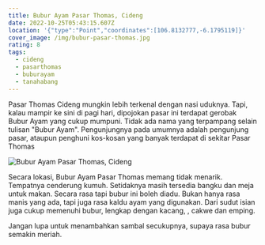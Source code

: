 ```yaml
---
title: Bubur Ayam Pasar Thomas, Cideng
date: 2022-10-25T05:43:15.607Z
location: '{"type":"Point","coordinates":[106.8132777,-6.1795119]}'
cover_image: /img/bubur-pasar-thomas.jpg
rating: 8
tags:
  - cideng
  - pasarthomas
  - buburayam
  - tanahabang
---
```

Pasar Thomas Cideng mungkin lebih terkenal dengan nasi uduknya. Tapi, kalau mampir ke sini di pagi hari, dipojokan pasar ini terdapat gerobak Bubur Ayam yang cukup mumpuni. Tidak ada nama yang terpampang selain tulisan "Bubur Ayam". Pengunjungnya pada umumnya adalah pengunjung pasar, ataupun penghuni kos-kosan yang banyak terdapat di sekitar Pasar Thomas

![Bubur Ayam Pasar Thomas, Cideng](/img/bubur-ayam-pasar-thomas.jpg)

Secara lokasi, Bubur Ayam Pasar Thomas memang tidak menarik. Tempatnya cenderung kumuh. Setidaknya masih tersedia bangku dan meja untuk makan. Secara rasa tapi bubur ini boleh diadu. Bukan hanya rasa manis yang ada, tapi juga rasa kaldu ayam yang digunakan. Dari sudut isian juga cukup memenuhi bubur, lengkap dengan kacang, , cakwe dan emping. 

Jangan lupa untuk menambahkan sambal secukupnya, supaya rasa bubur semakin meriah.